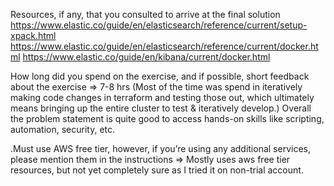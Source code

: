 Resources, if any, that you consulted to arrive at the final solution 
https://www.elastic.co/guide/en/elasticsearch/reference/current/setup-xpack.html
https://www.elastic.co/guide/en/elasticsearch/reference/current/docker.html
https://www.elastic.co/guide/en/kibana/current/docker.html

How long did you spend on the exercise, and if possible, short feedback about the exercise 
=> 7-8 hrs (Most of the time was spend in iteratively making code changes in terraform and testing those out, which ultimately means bringing up the entire cluster to test & iteratively develop.) Overall the problem statement is quite good to access hands-on skills like scripting, automation, security, etc.

.Must use AWS free tier, however, if you’re using any additional services, please mention them in the instructions 
=> Mostly uses aws free tier resources, but not yet completely sure as I tried it on non-trial account.